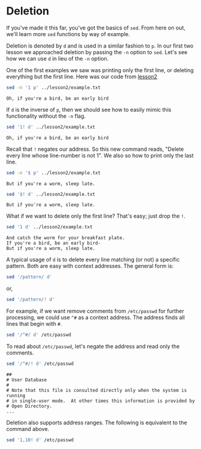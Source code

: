 # Deletion

If you've made it this far, you've got the basics of `sed`.  From here
on out, we'll learn more `sed` functions by way of example.

Deletion is denoted by `d` and is used in a similar fashion to `p`. In
our first two lesson we approached deletion by passing the `-n` option
to `sed`. Let's see how we can use `d` in lieu of the `-n` option.

One of the first examples we saw was printing only the first line, or
deleting everything but the first line. Here was our code from
[lesson2](https://github.com/josefalcon/learning-sed/tree/master/lesson2)

```sh
sed -n '1 p' ../lesson2/example.txt
```
```
Oh, if you're a bird, be an early bird
```

If `d` is the inverse of `p`, then we should see how to easily mimic
this functionality without the `-n` flag.

```sh
sed '1! d' ../lesson2/example.txt
```
```
Oh, if you're a bird, be an early bird
```

Recall that `!` negates our address. So this new command reads,
"Delete every line whose line-number is not 1". We also so how to
print only the last line.

```sh
sed -n '$ p' ../lesson2/example.txt
```
```
But if you're a worm, sleep late.
```

```sh
sed '$! d' ../lesson2/example.txt
```
```
But if you're a worm, sleep late.
```

What if we want to delete only the first line? That's easy; just drop
the `!`.

```sh
sed '1 d' ../lesson2/example.txt
```
```
And catch the worm for your breakfast plate.
If you're a bird, be an early bird-
But if you're a worm, sleep late.
```

A typical usage of `d` is to delete every line matching (or not) a
specific pattern. Both are easy with context addresses. The general
form is:

```sh
sed '/pattern/ d'
```

or,

```sh
sed '/pattern/! d'
```

For example, if we want remove comments from `/etc/passwd` for 
further processing, we could use `^#` as a context address. The
address finds all lines that begin with `#`.

```sh
sed '/^#/ d' /etc/passwd
```

To read about `/etc/passwd`, let's negate the address and read
only the comments.

```sh
sed '/^#/! d' /etc/passwd
```
```
##
# User Database
#
# Note that this file is consulted directly only when the system is running
# in single-user mode.  At other times this information is provided by
# Open Directory.
...
```

Deletion also supports address ranges. The following is equivalent to
the command above.

```sh
sed '1,10! d' /etc/passwd
```